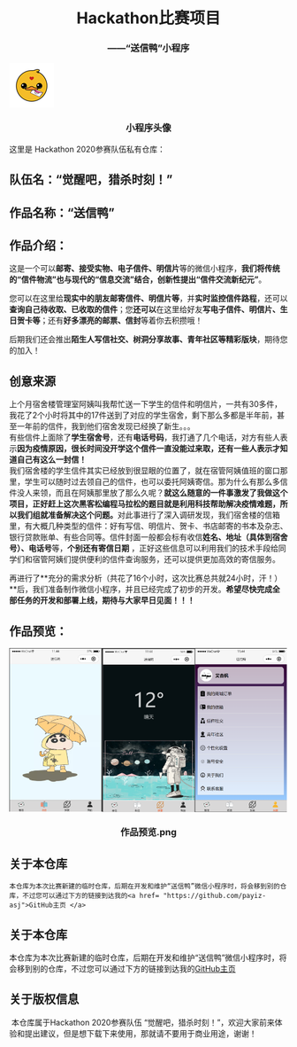 <h1 align = "center">Hackathon比赛项目</h1>
<h3 align = "center">——“送信鸭”小程序</h3>
<p>
    <img align ="center" src = "./成果展示/icon.png"/>
    <h3 align ="center">小程序头像</h3>
</p>

这里是 Hackathon 2020参赛队伍私有仓库：

## 队伍名：“觉醒吧，猎杀时刻！”

## 作品名称：“送信鸭” 

## 作品介绍：

​	这是一个可以**邮寄、接受实物、电子信件、明信片**等的微信小程序，**我们将传统的“信件物流”也与现代的“信息交流”结合，创新性提出“信件交流新纪元”**。   

​	您可以在这里给**现实中的朋友邮寄信件、明信片等**，并**实时监控信件路程**，还可以**查询自己待收取、已收取的信件**；您**还可以**在这里给好友**写电子信件、明信片、生日贺卡等**；还有**好多漂亮的邮票、信封**等着你去积攒哦！

​	后期我们还会推出**陌生人写信社交、树洞分享故事、青年社区等精彩版块**，期待您的加入！

## 创意来源

​	上个月宿舍楼管理室阿姨叫我帮忙送一下学生的信件和明信片，一共有30多件，我花了2个小时将其中的17件送到了对应的学生宿舍，剩下那么多都是半年前，甚至一年前的信件，我到他们宿舍发现已经换了新生。。。   
​	有些信件上面除了**学生宿舍号**，还有**电话号码**，我打通了几个电话，对方有些人表示**因为疫情原因，很长时间没开学这个信件一直没能过来取，还有一些人表示才知道自己有这么一封信！**   
​	我们宿舍楼的学生信件其实已经放到很显眼的位置了，就在宿管阿姨值班的窗口那里，学生可以随时过去领自己的信件，也可以委托阿姨寄信。那为什么有那么多信件没人来领，而且在阿姨那里放了那么久呢？
​	**就这么随意的一件事激发了我做这个项目，正好赶上这次黑客松编程马拉松的题目就是利用科技帮助解决疫情难题，所以我们组就准备解决这个问题。**
​	对此事进行了深入调研发现，我们宿舍楼的信箱里，有大概几种类型的信件：好有写信、明信片、贺卡、书店邮寄的书本及杂志、银行贷款账单、有些合同等。
​	信件封面一般都会标有收信**姓名、地址（具体到宿舍号）、电话号**等，**个别还有寄信日期**   ，正好这些信息可以利用我们的技术手段给同学们和宿管阿姨们提供便利的信件查询服务，还可以提供更加高效的寄信服务。

​	再进行了**充分的需求分析（共花了16个小时，这次比赛总共就24小时，汗！）**后，我们准备制作微信小程序，并且已经完成了初步的开发。**希望尽快完成全部任务的开发和部署上线，期待与大家早日见面！！！**  


## 作品预览：

<p>
    <img align ="center" src = "./成果展示/作品展示.png"/>
    <h3 align ="center">作品预览.png</h3>
</p>	




## 关于本仓库  
    本仓库为本次比赛新建的临时仓库，后期在开发和维护“送信鸭”微信小程序时，将会移到别的仓库，不过您可以通过下方的链接到达我的<a href= "https://github.com/payiz-asj">GitHub主页 </a>

## 关于本仓库   
本仓库为本次比赛新建的临时仓库，后期在开发和维护“送信鸭”微信小程序时，将会移到别的仓库，不过您可以通过下方的链接到达我的<a href= "https://github.com/payiz-asj">GitHub主页 </a>



## 关于版权信息

​	本仓库属于Hackathon 2020参赛队伍 “觉醒吧，猎杀时刻！”，欢迎大家前来体验和提出建议，但是想下载下来使用，那就请不要用于商业用途，谢谢！

